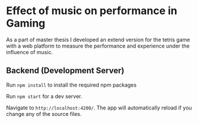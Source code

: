 

# Effect of music on performance in Gaming

As a part of master thesis I developed an extend version for the tetris game with a web platform to measure the performance and experience under the influence of music.

## Backend (Development Server)

Run `npm install` to install the required npm packages

Run `npm start` for a dev server.

Navigate to `http://localhost:4200/`. The app will automatically reload if you change any of the source files.
